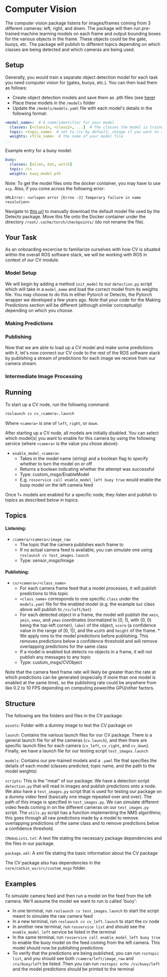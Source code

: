 # Computer Vision

The computer vision package listens for images/frames coming from 3 different cameras: left, right, and down. The package 
will then run pre-trained machine learning models on each frame and output bounding boxes for the various objects 
in the frame. These objects could be the gate, buoys, etc. The package will publish to different topics depending 
on which classes are being detected and which cameras are being used.

## Setup

Generally, you would train a separate object detection model for each task you need computer vision for (gates, buoys, etc.). You can then load them as follows:

* Create object detection models and save them as .pth files (see [here](https://github.com/DukeRobotics/documentation/tree/master/cv/training))
* Place these models in the `/models` folder
* Update the `/models/models.yaml` file with each model's details in the following format:

```yaml
<model_name>:  # A name/identifier for your model
  classes: [<class1>, <class2>, ...]  # The classes the model is trained to predict
  topic: <topic_name>  # set to /cv by default; change if you want to specify model in publisher topics .etc
  weights: <file_name>  # the name of your model file
...
```

Example entry for a buoy model:

```yaml
buoy:
  classes: [alien, bat, witch]
  topic: /cv
  weights: buoy_model.pth
```

Note: To get the model files onto the docker container, you may have to use `scp`. Also, if you come across the following error: 

`URLError: <urlopen error [Errno -3] Temporary failure in name resolution>`

Navigate to [this url](https://download.pytorch.org/models/fasterrcnn_resnet50_fpn_coco-258fb6c6.pth) 
to manually download the default model file used by the Detecto package. Move this file onto the Docker
container under the directory `/root/.cache/torch/checkpoints/` (do not rename the file). 


## Your Task

As an onboarding excercise to familiarize ourselves with how CV is situated within the overall ROS software stack, we will be working with ROS in context of our CV module.

### Model Setup

We will begin by adding a method ```init_model``` to our ```detection.py``` script which will take in a ```model_mame``` and load the correct model from its weights file. You may choose to do this in either Pytorch or Detecto, the Pytorch wrapper we developed a few years ago. Note that your code for the Making Predictions section will be different (although similar conceptually) depending on which you choose.

### Making Predictions



### Publishing 

Now that we are able to load up a CV model and make some predictions with it, let's now connect our CV code to the rest of the ROS software stack by publishing a stream of predictions for each image we receive from our camera stream.

### Intermediate Image Processing



## Running

To start up a CV node, run the following command:

```bash
roslaunch cv cv_<camera>.launch
```

Where `<camera>` is one of `left`, `right`, or `down`. 

After starting up a CV node, all models are initially disabled. You can select which model(s) you
want to enable for this camera by using the following service (where `<camera>` is the value you
chose above): 

* `enable_model_<camera>`
  * Takes in the model name (string) and a boolean flag to specify whether to turn the model on or off
  * Returns a boolean indicating whether the attempt was successful
  * Type: custom_msgs/EnableModel
  * E.g. `rosservice call enable_model_left buoy true` would enable the buoy model on the left camera feed
  
Once 1+ models are enabled for a specific node, they listen and publish to topics as described below in topics.

## Topics

#### Listening:

 * `/camera/<camera>/image_raw`
   * The topic that the camera publishes each frame to
   * If no actual camera feed is available, you can simulate one using `roslaunch cv test_images.launch`
   * Type: sensor_msgs/Image

#### Publishing:

* `cv/<camera>/<class_name>`
  * For each camera frame feed that a model processes, it will publish predictions to this topic  
  * `<class_name>` corresponds to one specific `class` under the `models.yaml` file for the enabled model
    (e.g. the example `bat` class above will publish to `/cv/left/bat`)
  * For each detected object in a frame, the model will publish the `xmin`, `ymin`, `xmax`, and `ymax` 
    coordinates (normalized to \[0, 1\], with (0, 0) being the top-left corner), `label` of the object, `score` (a confidence value in the range
    of \[0, 1\]), and the `width` and `height` of the frame. 
        * We apply nms to the model predictions before publishing. This removes predictions below a confidence threshold 
      and will remove overlapping predictions for the same class
  * If a model is enabled but detects no objects in a frame, it will not publish any messages to any topic
  * Type: custom_msgs/CVObject

Note that the camera feed frame rate will likely be greater than the rate at which predictions can 
be generated (especially if more than one model is enabled at the same time), so the publishing rate
could be anywhere from like 0.2 to 10 FPS depending on computing power/the GPU/other factors.  

## Structure

The following are the folders and files in the CV package:

`assets`: Folder with a dummy image to test the CV package on

`launch`: Contains the various launch files for our CV package. There is a general launch file for all the cameras (`cv.launch`), and then there are specific launch files for each camera (`cv_left`, `cv_right`, and `cv_down`). Finally, we have a launch file for our testing script `test_images.launch`

`models`: Contains our pre-trained models and a `.yaml` file that specifies the details of each model (classes predicted, topic name, and the path to the model weights)

`scripts`: This is the "meat" of our package. We have a detection script `detection.py` that will read in images and publish predictions onto a node. We also have a `test_images.py` script that is used for testing our package on a dummy video feed (basically one image repeated over and over). The path of this image is specified in `test_images.py`. We can simulate different video feeds coming in on the different cameras on our `test_images.py` script. The `utils.py` script has a function implementing the NMS algorithms; this goes through all raw predictions made by a model to remove overlapping predictions of the same class and to remove predictions below a confidence threshold.

`CMakeLists.txt`: A text file stating the necessary package dependencies and the files in our package.

`package.xml`: A xml file stating the basic information about the CV package

The CV package also has dependencies in the `core/catkin_ws/src/custom_msgs` folder.

## Examples
To simulate camera feed and then run a model on the feed from the left camera. We'll assume the model we want to run is called 'buoy':
* In one terminal, run `roslaunch cv test_images.launch` to start the script meant to simulate the raw camera feed
* In a new terminal, run `roslaunch cv cv_left.launch` to start the cv node
* In another new terminal, run `rosservice list` and should see the `enable_model_left` service be listed in the terminal
* In the same terminal, run `rosservice call enable_model_left buoy true` to enable the buoy model on the feed coming from the left camera. This model should now be publishing predictions
* To verify that the predictions are being published, you can run `rostopic list`, and you should see both `/camera/left/image_raw` and `/cv/buoy/left` be listed. Then you can run `rostopic echo /cv/buoy/left` and the model predictions should be printed to the terminal
